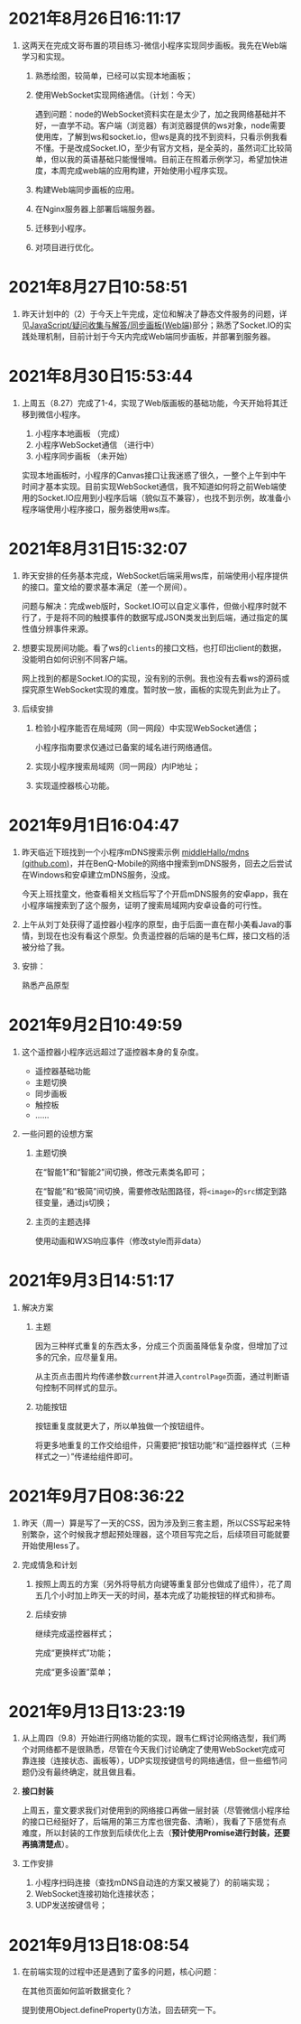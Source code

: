 # 2021年8月26日16:11:17

1. 这两天在完成文哥布置的项目练习-微信小程序实现同步画板。我先在Web端学习和实现。

   1. 熟悉<canvas>绘图，较简单，已经可以实现本地画板；

   2. 使用WebSocket实现网络通信。（计划：今天）

      遇到问题：node的WebSocket资料实在是太少了，加之我网络基础并不好，一直学不动。客户端（浏览器）有浏览器提供的ws对象，node需要使用库，了解到ws和socket.io，但ws是真的找不到资料，只看示例我看不懂。于是改成Socket.IO，至少有官方文档，是全英的，虽然词汇比较简单，但以我的英语基础只能慢慢啃。目前正在照着示例学习，希望加快进度，本周完成web端的应用构建，开始使用小程序实现。

   3. 构建Web端同步画板的应用。

   4. 在Nginx服务器上部署后端服务器。

   5. 迁移到小程序。

   6. 对项目进行优化。

# 2021年8月27日10:58:51

1. 昨天计划中的（2）于今天上午完成，定位和解决了静态文件服务的问题，详见<a href="../JavaScript/疑问收集和解答.md">JavaScript/疑问收集与解答/同步画板(Web端)</a>部分；熟悉了Socket.IO的实践处理机制，目前计划于今天内完成Web端同步画板，并部署到服务器。



# 2021年8月30日15:53:44

1. 上周五（8.27）完成了1-4，实现了Web版画板的基础功能，今天开始将其迁移到微信小程序。

   1. 小程序本地画板	（完成）
   2. 小程序WebSocket通信  （进行中）
   3. 小程序同步画板  （未开始）

   实现本地画板时，小程序的Canvas接口让我迷惑了很久，一整个上午到中午时间才基本实现。目前实现WebSocket通信，我不知道如何将之前Web端使用的Socket.IO应用到小程序后端（貌似互不兼容），也找不到示例，故准备小程序端使用小程序接口，服务器使用ws库。

# 2021年8月31日15:32:07

1. 昨天安排的任务基本完成，WebSocket后端采用ws库，前端使用小程序提供的接口。童文给的要求基本满足（差一个房间）。

   问题与解决：完成web版时，Socket.IO可以自定义事件，但做小程序时就不行了，于是将不同的触摸事件的数据写成JSON类发出到后端，通过指定的属性值分辨事件来源。

2. 想要实现房间功能。看了ws的`clients`的接口文档，也打印出client的数据，没能明白如何识别不同客户端。

   网上找到的都是Socket.IO的实现，没有别的示例。我也没有去看ws的源码或探究原生WebSocket实现的难度。暂时放一放，画板的实现先到此为止了。

3. 后续安排

   1. 检验小程序能否在局域网（同一网段）中实现WebSocket通信；

      小程序指南要求仅通过已备案的域名进行网络通信。

   2. 实现小程序搜索局域网（同一网段）内IP地址；

   3. 实现遥控器核心功能。                                                                                                                                                                                                                                                                                                                                                                                                                                                                                                                                                                                                                                                                                                                                                                                                                                                                                                                                                                                                                                                                                                                                                                                                                                                                                                                                                                                                                                                                                                                                                                                                                                                                                                                                                                                                                                                                 

# 2021年9月1日16:04:47

1. 昨天临近下班找到一个小程序mDNS搜索示例 [middleHallo/mdns (github.com)](https://github.com/middleHallo/mdns)，并在BenQ-Mobile的网络中搜索到mDNS服务，回去之后尝试在Windows和安卓建立mDNS服务，没成。

   今天上班找童文，他查看相关文档后写了个开启mDNS服务的安卓app，我在小程序端搜索到了这个服务，证明了搜索局域网内安卓设备的可行性。

2. 上午从刘丁处获得了遥控器小程序的原型，由于后面一直在帮小美看Java的事情，到现在也没有看这个原型。负责遥控器的后端的是韦仁辉，接口文档的活被分给了我。

3. 安排：

   熟悉产品原型


# 2021年9月2日10:49:59

1. 这个遥控器小程序远远超过了遥控器本身的复杂度。

   - 遥控器基础功能
   - 主题切换
   - 同步画板
   - 触控板
   - ……

2. 一些问题的设想方案

   1. 主题切换

      在“智能1”和“智能2”间切换，修改元素类名即可；

      在“智能”和“极简”间切换，需要修改贴图路径，将`<image>`的`src`绑定到路径变量，通过js切换；

   2. 主页的主题选择

      使用动画和WXS响应事件（修改style而非data）

# 2021年9月3日14:51:17

1. 解决方案

   1. 主题

      因为三种样式重复的东西太多，分成三个页面虽降低复杂度，但增加了过多的冗余，应尽量复用。

      从主页点击图片均传递参数`current`并进入`controlPage`页面，通过判断语句控制不同样式的显示。

   2. 功能按钮

      按钮重复度就更大了，所以单独做一个按钮组件。

      将更多地重复的工作交给组件，只需要把“按钮功能”和“遥控器样式（三种样式之一）”传递给组件即可。



# 2021年9月7日08:36:22

1. 昨天（周一）算是写了一天的CSS，因为涉及到三套主题，所以CSS写起来特别繁杂，这个时候我才想起预处理器，这个项目写完之后，后续项目可能就要开始使用less了。

2. 完成情急和计划

   1. 按照上周五的方案（另外将导航方向键等重复部分也做成了组件），花了周五几个小时加上昨天一天的时间，基本完成了功能按钮的样式和排布。

   2. 后续安排

      继续完成遥控器样式；

      完成“更换样式”功能；

      完成“更多设置”菜单；

# 2021年9月13日13:23:19

1. 从上周四（9.8）开始进行网络功能的实现，跟韦仁辉讨论网络选型，我们两个对网络都不是很熟悉，尽管在今天我们讨论确定了使用WebSocket完成可靠连接（连接状态、画板等），UDP实现按键信号的网络通信，但一些细节问题仍没有最终确定，就且做且看。

2. **接口封装**

   上周五，童文要求我们对使用到的网络接口再做一层封装（尽管微信小程序给的接口已经挺好了，后端用的第三方库也很完备、清晰），我看了下感觉有点难度，所以封装的工作放到后续优化上去（**预计使用Promise进行封装，还要再搞清楚点**）。

3. 工作安排

   1. 小程序扫码连接（查找mDNS自动连的方案又被毙了）的前端实现；
   2. WebSocket连接初始化连接状态；
   3. UDP发送按键信号；

# 2021年9月13日18:08:54

1. 在前端实现的过程中还是遇到了蛮多的问题，核心问题：

   在其他页面如何监听数据变化？

   提到使用Object.defineProperty()方法，回去研究一下。
